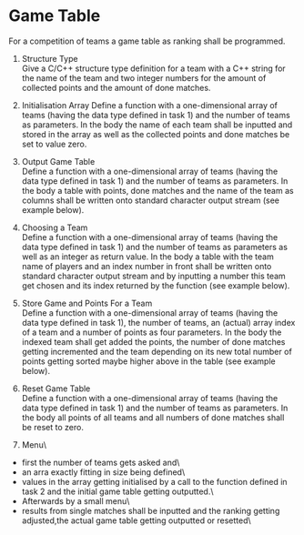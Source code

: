 # Game Table
For a competition of teams a game table as ranking shall be programmed.

1. Structure Type\
Give a C/C++ structure type definition for a team with a C++ string for the name of the team and two integer numbers for the amount of collected points and the amount of done matches.


2. Initialisation Array
Define a function with a one-dimensional array of teams (having the data type defined in task 1) and the number of teams as parameters. In the body the name of each team shall be inputted and stored in the array as well as the collected points and done matches be set to value zero.

3. Output Game Table\
Define a function with a one-dimensional array of teams (having the data type defined in task 1) and the number of teams as parameters. In the body a table with points, done matches and the name of the team as columns shall be written onto standard character output stream (see example below).

4. Choosing a Team\
Define a function with a one-dimensional array of teams (having the data type defined in task 1) and the number of teams as parameters as well as an integer as return value. In the body a table with the team name of players and an index number in front shall be written onto standard character output stream and by inputting a number this team get chosen and its index returned by the function (see example below).

5. Store Game and Points For a Team\
Define a function with a one-dimensional array of teams (having the data type defined in task 1), the number of teams, an (actual) array index of a team and a number of points as four parameters. In the body the indexed team shall get added the points, the number of done matches getting incremented and the team depending on its new total number of points getting sorted maybe higher above in the table (see example below).

6. Reset Game Table\
Define a function with a one-dimensional array of teams (having the data type defined in task 1) and the number of teams as parameters. In the body all points of all teams and all numbers of done matches shall be reset to zero.

7. Menu\
- first the number of teams gets asked and\
- an arra exactly fitting in size being defined\
- values in the array getting initialised by a call to the function defined in task 2 and the initial game table getting outputted.\
- Afterwards by a small menu\
- results from single matches shall be inputted and the ranking getting adjusted,the actual game table getting outputted or resetted\
